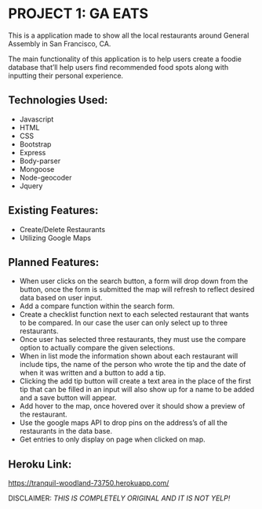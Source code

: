 # PROJECT 1: GA EATS

This is a application made to show all the local restaurants around General Assembly in San Francisco, CA.

The main functionality of this application is to help users create a foodie database that’ll help users find recommended food spots along with inputting their personal experience.

## Technologies Used:
* Javascript
* HTML
* CSS
* Bootstrap
* Express
* Body-parser
* Mongoose
* Node-geocoder
* Jquery

## Existing Features:
* Create/Delete Restaurants
* Utilizing Google Maps

## Planned Features:
* When user clicks on the search button, a form will drop down from the button, once the form is submitted the map will refresh to reflect desired data based on user input.
* Add a compare function within the search form.
* Create a checklist function next to each selected restaurant that wants to be compared. In our case the user can only select up to three restaurants.
* Once user has selected three restaurants, they must use the compare option to actually compare the given selections.
* When in list mode the information shown about each restaurant will include tips, the name of the person who wrote the tip and the date of when it was written and a button to add a tip.
* Clicking the add tip button will create a text area in the place of the first tip that can be filled in an input will also show up for a name to be added and a save button will appear.
* Add hover to the map, once hovered over it should show a preview of the restaurant.
* Use the  google maps API to drop pins on the address’s of all the restaurants in the data base.
* Get entries to only display on page when clicked on map.

## Heroku Link:

https://tranquil-woodland-73750.herokuapp.com/


DISCLAIMER:
*THIS IS COMPLETELY ORIGINAL AND IT IS NOT YELP!*
